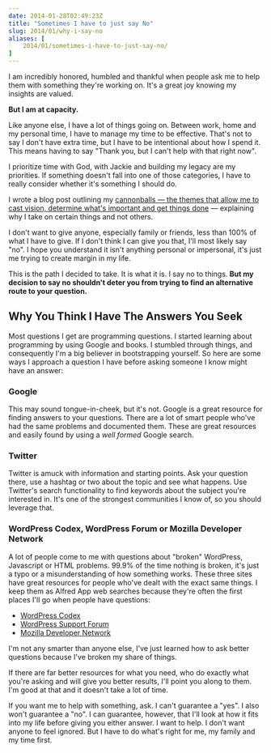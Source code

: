 ```yaml
---
date: 2014-01-28T02:49:23Z
title: "Sometimes I have to just say No"
slug: 2014/01/why-i-say-no
aliases: [
    2014/01/sometimes-i-have-to-just-say-no/
]
---
```


<p>I am incredibly honored, humbled and thankful when people ask me to help them with something they're working on. It's a great joy knowing my insights are valued.</p>

<p><strong>But I am at capacity.</strong></p>

<p>Like anyone else, I have a lot of things going on. Between work, home and my personal time, I have to manage my time to be effective. That's not to say I don't have extra time, but I have to be intentional about how I spend it. This means having to say "Thank you, but I can't help with that right now".</p>

<p>I prioritize time with God, with Jackie and building my legacy are my priorities. If something doesn't fall into one of those categories, I have to really consider whether it's something I should do.</p>

<p>I wrote a blog post outlining my <a href="http://bit.ly/19RXcgu">cannonballs — the themes that allow me to cast vision, determine what's important and get things done</a> — explaining why I take on certain things and not others.</p>

<p>I don't want to give anyone, especially family or friends, less than 100% of what I have to give. If I don't think I can give you that, I'll most likely say "no". I hope you understand it isn't anything personal or impersonal, it's just me trying to create margin in my life.</p>

<p>This is the path I decided to take. It is what it is. I say no to things. <strong>But my decision to say no shouldn't deter you from trying to find an alternative route to your question.</strong></p>

<h2>Why You Think I Have The Answers You Seek</h2>

<p>Most questions I get are programming questions. I started learning about programming by using Google and books. I stumbled through things, and consequently I'm a big believer in bootstrapping yourself. So here are some ways I approach a question I have before asking someone I know might have an answer:</p>

<h3>Google</h3>

<p>This may sound tongue-in-cheek, but it's not. Google is a great resource for finding answers to your questions. There are a lot of smart people who've had the same problems and documented them. These are great resources and easily found by using a <em>well formed</em> Google search.</p>

<h3>Twitter</h3>

<p>Twitter is amuck with information and starting points. Ask your question there, use a hashtag or two about the topic and see what happens. Use Twitter's search functionality to find keywords about the subject you're interested in. It's one of the strongest communities I know of, so you should leverage that.</p>

<h3>WordPress Codex, WordPress Forum or Mozilla Developer Network</h3>

<p>A lot of people come to me with questions about "broken" WordPress, Javascript or HTML problems. 99.9% of the time nothing is broken, it's just a typo or a misunderstanding of how something works. These three sites have great resources for people who've dealt with the exact same things. I keep them as Alfred App web searches because they're often the first places I'll go when people have questions:</p>

<ul>
<li><a href="http://codex.wordpress.org/">WordPress Codex</a></li>
<li><a href="http://wordpress.org/support/">WordPress Support Forum</a></li>
<li><a href="https://developer.mozilla.org/en-US/">Mozilla Developer Network</a></li>
</ul>

<p>I'm not any smarter than anyone else, I've just learned how to ask better questions because I've broken my share of things.</p>

<p>If there are far better resources for what you need, who do exactly what you're asking and will give you better results, I'll point you along to them. I'm good at that and it doesn't take a lot of time.</p>

<p>If you want me to help with something, ask. I can't guarantee a "yes". I also won't guarantee a "no". I can guarantee, however, that I'll look at how it fits into my life before giving you either answer. I want to help. I don't want anyone to feel ignored. But I have to do what's right for me, my family and my time first.</p>
